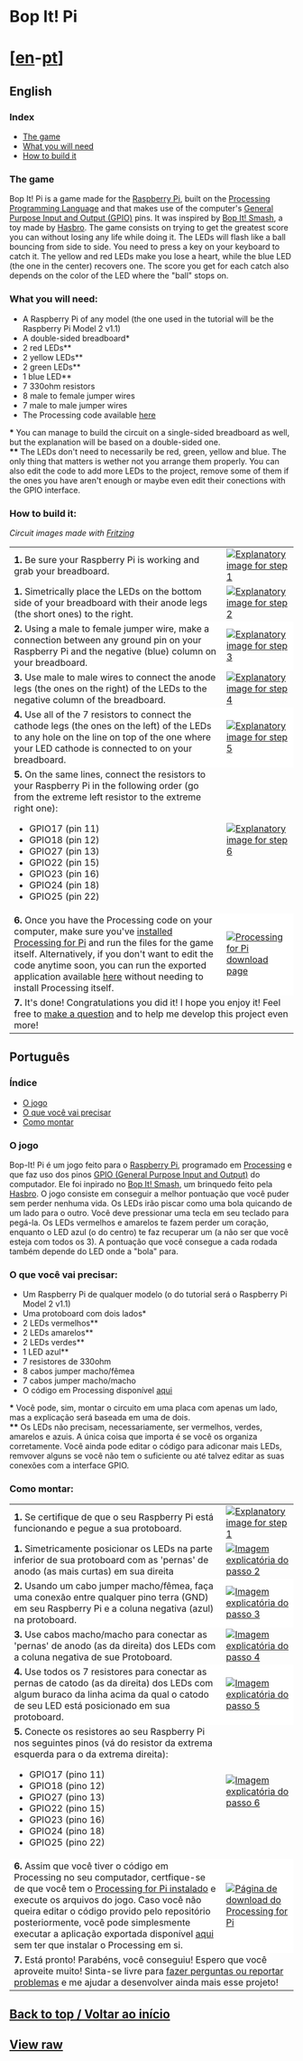 <div id="page">

# Bop It! Pi
# [[en](#en)-[pt](#pt)]

<div id="en">

## English

### Index
* [The game](#game)
* [What you will need](#materials)
* [How to build it](#building)

<div id="game"> 

### The game
Bop It! Pi is a game made for the [Raspberry Pi](https://www.raspberrypi.org/), built on the [Processing Programming Language](https://processing.org/) and that makes use of the computer's [General Purpose Input and Output (GPIO)](https://en.wikipedia.org/wiki/General-purpose_input/output) pins. It was inspired by [Bop It! Smash](https://en.wikipedia.org/wiki/Bop_It#Bop-It!_Smash), a toy made by [Hasbro](https://en.wikipedia.org/wiki/Hasbro). The game consists on trying to get the greatest score you can without losing any life while doing it. The LEDs will flash like a ball bouncing from side to side. You need to press a key on your keyboard to catch it. The yellow and red LEDs make you lose a heart, while the blue LED (the one in the center) recovers one. The score you get for each catch also depends on the color of the LED where the "ball" stops on.

</div>

<div id="materials">

### What you will need: 
- A Raspberry Pi of any model (the one used in the tutorial will be the Raspberry Pi Model 2 v1.1)
- A double-sided breadboard*
- 2 red LEDs**
- 2 yellow LEDs**
- 2 green LEDs**
- 1 blue LED**
- 7 330ohm resistors
- 8 male to female jumper wires
- 7 male to male jumper wires
- The Processing code available [here](https://github.com/joogps/Bop-It-Pi/tree/master/Game)

__\*__ You can manage to build the circuit on a single-sided breadboard as well, but the explanation will be based on a double-sided one. <br>
__\*\*__ The LEDs don't need to necessarily be red, green, yellow and blue. The only thing that matters is wether not you arrange them properly. You can also edit the code to add more LEDs to the project, remove some of them if the ones you have aren't enough or maybe even edit their conections with the GPIO interface.

</div>

<div id="building">

### How to build it:
_Circuit images made with [Fritzing](http://fritzing.org/home/)_

<table>
	<tr> <td> <b>1.</b> Be sure your Raspberry Pi is working and grab your breadboard. </td> <td><a href="Circuit/Step1.png"><img src="Circuit/Step1.png" alt="Explanatory image for step 1"></img></a> </td> </tr>
	<tr> <td> <b>1.</b> Simetrically place the LEDs on the bottom side of your breadboard with their anode legs (the short ones) to the right. </td> <td><a href="Circuit/Step2.png"><img src="Circuit/Step2.png" alt="Explanatory image for step 2"></img></a> </td> </tr>
	<tr style="background-color: white"> <td> <b>2.</b> Using a male to female jumper wire, make a connection between any ground pin on your Raspberry Pi and the negative (blue) column on your breadboard. </td> <td><a href="Circuit/Step2.png"><img src="Circuit/Step3.png" alt="Explanatory image for step 3"></img></a> </td> </tr>
	<tr> <td> <b>3.</b> Use male to male wires to connect the anode legs (the ones on the right) of the LEDs to the negative column of the breadboard. </td> <td><a href="Circuit/Step4.png"><img src="Circuit/Step4.png" alt="Explanatory image for step 4"></img></a> </td> </tr>
	<tr style="background-color: white"> <td> <b>4.</b> Use all of the 7 resistors to connect the cathode legs (the ones on the left) of the LEDs to any hole on the line on top of the one where your LED cathode is connected to on your breadboard. </td> <td><a href="Circuit/Step5.png"><img src="Circuit/Step5.png" alt="Explanatory image for step 5"></img></a> </td> </tr>
	<tr> <td> <b>5.</b> On the same lines, connect the resistors to your Raspberry Pi in the following order (go from the extreme left resistor to the extreme right one): 
		<ul>
			<li>GPIO17 (pin 11)</li>
			<li>GPIO18 (pin 12)</li>
			<li>GPIO27 (pin 13)</li>
			<li>GPIO22 (pin 15)</li>
			<li>GPIO23 (pin 16)</li>
			<li>GPIO24 (pin 18)</li>
			<li>GPIO25 (pin 22)</li>
		</ul> </td> <td><a href="Circuit/Step6.png"><img src="Circuit/Step6.png" alt="Explanatory image for step 6"></img></a> </td> </tr>
	<tr style="background-color: white"> <td> <b>6.</b>  Once you have the Processing code on your computer, make sure you've <a href="https://pi.processing.org/download/">installed Processing for Pi</a> and run the files for the game itself. Alternatively, if you don't want to edit the code anytime soon, you can run the exported application available <a href="https://github.com/joogps/Bop-It-Pi/tree/master/Game/application.linux-armv6hf">here</a> without needing to install Processing itself. </td> <td><a href="Circuit/Step7.png"><img src="Circuit/Step7.png" alt="Processing for Pi download page"></img></a> </td> </tr>
	<tr> <td colspan="2"> <b>7.</b> It's done! Congratulations you did it! I hope you enjoy it! Feel free to <a href="https://github.com/joogps/Bop-It-Pi/issues/new">make a question</a> and to help me develop this project even more! </td> </tr>
</table>

</div>

</div>

<div id="pt">

## Português

### Índice
* [O jogo](#pt-game)
* [O que você vai precisar](#pt-materials)
* [Como montar](#pt-building)

<div id="pt-game">

### O jogo
Bop-It! Pi é um jogo feito para o [Raspberry Pi](https://www.raspberrypi.org/), programado em [Processing]() e que faz uso dos pinos [GPIO (General Purpose Input and Output)](https://pt.wikipedia.org/wiki/General_Purpose_Input/Output) do computador. Ele foi inpirado no [Bop It! Smash](https://en.wikipedia.org/wiki/Bop_It#Bop-It!_Smash), um brinquedo feito pela [Hasbro](https://pt.wikipedia.org/wiki/Hasbro). O jogo consiste em conseguir a melhor pontuação que você puder sem perder nenhuma vida. Os LEDs irão piscar como uma bola quicando de um lado para o outro. Você deve pressionar uma tecla em seu teclado para pegá-la. Os LEDs vermelhos e amarelos te fazem perder um coração, enquanto o LED azul (o do centro) te faz recuperar um (a não ser que você esteja com todos os 3). A pontuação que você consegue a cada rodada também depende do LED onde a "bola" para.

</div>

<div id="pt-materials">

### O que você vai precisar:
- Um Raspberry Pi de qualquer modelo (o do tutorial será o Raspberry Pi Model 2 v1.1)
- Uma protoboard com dois lados*
- 2 LEDs vermelhos**
- 2 LEDs amarelos**
- 2 LEDs verdes**
- 1 LED azul**
- 7 resistores de 330ohm
- 8 cabos jumper macho/fêmea
- 7 cabos jumper macho/macho
- O código em Processing disponível [aqui](https://github.com/joogps/Bop-It-Pi/tree/master/Game)

__\*__ Você pode, sim, montar o circuito em uma placa com apenas um lado, mas a explicação será baseada em uma de dois. <br>
__\*\*__ Os LEDs não precisam, necessariamente, ser vermelhos, verdes, amarelos e azuis. A única coisa que importa é se você os organiza corretamente. Você ainda pode editar o código para adiconar mais LEDs, remvover alguns se você não tem o suficiente ou até talvez editar as suas conexões com a interface GPIO.

</div>

<div id="pt-materials">

### Como montar:

<table> 
	<tr> <td> <b>1.</b> Se certifique de que o seu Raspberry Pi está funcionando e pegue a sua protoboard. </td> <td><a href="Circuit/Step1.png"><img src="Circuit/Step1.png" alt="Explanatory image for step 1"></img></a> </td> </tr>
	<tr> <td> <b>1.</b> Simetricamente posicionar os LEDs na parte inferior de sua protoboard com as 'pernas' de anodo (as mais curtas) em sua direita </td> <td><a href="Circuit/Step2.png"><img src="Circuit/Step2.png" alt="Imagem explicatória do passo 2"></img></a> </td> </tr>
	<tr style="background-color: white"> <td> <b>2.</b> Usando um cabo jumper macho/fêmea, faça uma conexão entre qualquer pino terra (GND) em seu Raspberry Pi e a coluna negativa (azul) na protoboard. </td> <td><a href="Circuit/Step3.png"><img src="Circuit/Step3.png" alt="Imagem explicatória do passo 3"></img></a> </td> </tr>
	<tr> <td> <b>3.</b> Use cabos macho/macho para conectar as 'pernas' de anodo (as da direita) dos LEDs com a coluna negativa de sue Protoboard. </td> <td><a href="Circuit/Step4.png"><img src="Circuit/Step4.png" alt="Imagem explicatória do passo 4"></img></a> </td> </tr>
	<tr style="background-color: white"> <td> <b>4.</b> Use todos os 7 resistores para conectar as pernas de catodo (as da direita) dos LEDs com algum buraco da linha acima da qual o catodo de seu LED está posicionado em sua protoboard. </td> <td><a href="Circuit/Step5.png"><img src="Circuit/Step5.png" alt="Imagem explicatória do passo 5"></img></a> </td> </tr>
	<tr> <td> <b>5.</b> Conecte os resistores ao seu Raspberry Pi nos seguintes pinos (vá do resistor da extrema esquerda para o da extrema direita): 
		<ul>
			<li>GPIO17 (pino 11)</li>
			<li>GPIO18 (pino 12)</li>
			<li>GPIO27 (pino 13)</li>
			<li>GPIO22 (pino 15)</li>
			<li>GPIO23 (pino 16)</li>
			<li>GPIO24 (pino 18)</li>
			<li>GPIO25 (pino 22)</li>
		</ul> </td> <td><a href="Circuit/Step6.png"><img src="Circuit/Step6.png" alt="Imagem explicatória do passo 6"></img></a> </td> </tr>
	<tr style="background-color: white"> <td> <b>6.</b> Assim que você tiver o código em Processing no seu computador, certfique-se de que você tem o <a href="https://pi.processing.org/download/">Processing for Pi instalado</a> e execute os arquivos do jogo. Caso você não queira editar o código provido pelo repositório posteriormente, você pode simplesmente executar a aplicação exportada disponível <a href="https://github.com/joogps/Bop-It-Pi/tree/master/Game/application.linux-armv6hf">aqui</a> sem ter que instalar o Processing em si. </td> <td><a href="Circuit/Step7.png"><img src="Circuit/Step7.png" alt="Página de download do Processing for Pi"></img></a> </td> </tr>
	<tr> <td colspan="2"> <b>7.</b> Está pronto! Parabéns, você conseguiu! Espero que você aproveite muito! Sinta-se livre para <a href="https://github.com/joogps/Bop-It-Pi/issues/new">fazer perguntas ou reportar problemas</a> e me ajudar a desenvolver ainda mais esse projeto! </td> </tr>
</table>

</div>

</div>

## [Back to top / Voltar ao início](#page)
## [View raw](https://raw.githubusercontent.com/joogps/Bop-It-Pi/master/README.md)
</div>